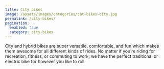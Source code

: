 ```yaml
---
title: City bikes
image: /assets/images/categories/cat-bikes-city.jpg
permalink: /city-bikes/
pagination: 
  enabled: true
  category: city-bikes
---
```


City and hybrid bikes are super versatile, comfortable, and fun which makes them awesome for all different kinds of rides. No matter if you’re riding for recreation, fitness, or commuting to work, we have the perfect traditional or electric bike for however you like to roll.